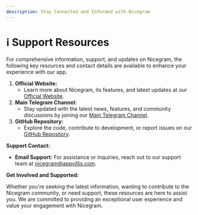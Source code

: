 ```yaml
---
description: Stay Connected and Informed with Nicegram
---
```


# ℹ Support Resources



For comprehensive information, support, and updates on Nicegram, the following key resources and contact details are available to enhance your experience with our app.

1. **Official Website:**
   * Learn more about Nicegram, its features, and latest updates at our [Official Website](https://nicegram.app/).
2. **Main Telegram Channel:**
   * Stay updated with the latest news, features, and community discussions by joining our [Main Telegram Channel](https://t.me/nicegramapp).
3. **GitHub Repository:**
   * Explore the code, contribute to development, or report issues on our [GitHub Repository](https://github.com/Nicegram).

**Support Contact:**

* **Email Support:** For assistance or inquiries, reach out to our support team at [nicegram@appvillis.com](mailto:nicegram@appvillis.com).

**Get Involved and Supported:**

Whether you're seeking the latest information, wanting to contribute to the Nicegram community, or need support, these resources are here to assist you. We are committed to providing an exceptional user experience and value your engagement with Nicegram.

